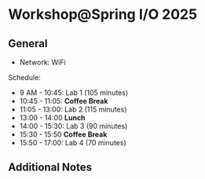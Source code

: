 # Workshop@Spring I/O 2025

## General

- Network: WiFi

Schedule: 

- 9 AM - 10:45: Lab 1 (105 minutes)
- 10:45 - 11:05: **Coffee Break**
- 11:05 - 13:00: Lab 2 (115 minutes)
- 13:00 - 14:00 **Lunch**
- 14:00 - 15:30: Lab 3 (90 minutes)
- 15:30 - 15:50 **Coffee Break**
- 15:50 - 17:00: Lab 4 (70 minutes)

## Additional Notes
